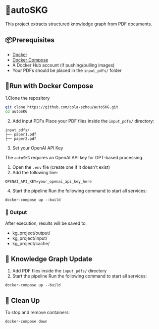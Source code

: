 # 🌿autoSKG

This project extracts structured knowledge graph from PDF documents.

## 📦Prerequisites
 - [Docker](https://www.docker.com/products/docker-desktop)
 - [Docker Compose](https://docs.docker.com/compose/)
 - A Docker Hub account (if pushing/pulling images)
 - Your PDFs should be placed in the ``input_pdfs/`` folder

## 🐳Run with Docker Compose
1.Clone the repository

```bash
git clone https://github.com/cola-szhou/autoSKG.git
cd autoSKG
```

2. Add input PDFs
Place your PDF files inside the ``input_pdfs/`` directory:
```
input_pdfs/
├── paper1.pdf
├── paper2.pdf
```

3. Set your OpenAI API Key

The `autoSKG` requires an OpenAI API key for GPT-based processing.

1. Open the `.env` file (create one if it doesn't exist)
2. Add the following line:

```env
OPENAI_API_KEY=your_openai_api_key_here
```

4. Start the pipeline
Run the following command to start all services:

```
docker-compose up --build
```

### 📂 Output
After execution, results will be saved to:
  - kg_project/output/
  - kg_project/input/
  - kg_project/cache/

## 🐙 Knowledge Graph Update
1. Add PDF files inside the ``input_pdfs/`` directory
2. Start the pipeline
Run the following command to start all services:

```
docker-compose up --build
```

## 🧹 Clean Up
To stop and remove containers:

```
docker-compose down
```
